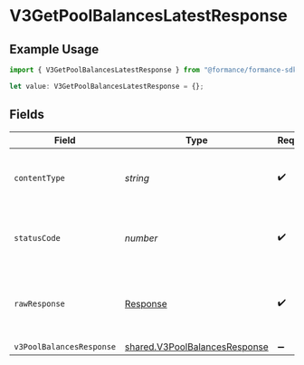# V3GetPoolBalancesLatestResponse

## Example Usage

```typescript
import { V3GetPoolBalancesLatestResponse } from "@formance/formance-sdk/sdk/models/operations";

let value: V3GetPoolBalancesLatestResponse = {};
```

## Fields

| Field                                                                                 | Type                                                                                  | Required                                                                              | Description                                                                           |
| ------------------------------------------------------------------------------------- | ------------------------------------------------------------------------------------- | ------------------------------------------------------------------------------------- | ------------------------------------------------------------------------------------- |
| `contentType`                                                                         | *string*                                                                              | :heavy_check_mark:                                                                    | HTTP response content type for this operation                                         |
| `statusCode`                                                                          | *number*                                                                              | :heavy_check_mark:                                                                    | HTTP response status code for this operation                                          |
| `rawResponse`                                                                         | [Response](https://developer.mozilla.org/en-US/docs/Web/API/Response)                 | :heavy_check_mark:                                                                    | Raw HTTP response; suitable for custom response parsing                               |
| `v3PoolBalancesResponse`                                                              | [shared.V3PoolBalancesResponse](../../../sdk/models/shared/v3poolbalancesresponse.md) | :heavy_minus_sign:                                                                    | OK                                                                                    |